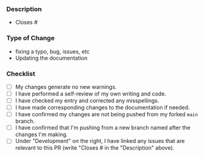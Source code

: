 <!--
👋 Hi, thanks for sending a PR to NanoJs! 💖
Please fill out all fields below to ensure your PR is reviewed quickly.
-->

### Description

- Closes #

<!-- Please write a summary of the change, such as which topic(s) and file(s) that you have edited or created. Please also include relevant motivation and context: -->

### Type of Change

<!--- Please delete or cross off the bullet point(s) that are irrelevant to this PR: -->

- fixing a typo, bug, issues, etc
- Updating the documentation

### Checklist

<!-- Please check ALL the boxes: -->

- [ ] My changes generate no new warnings.
- [ ] I have performed a self-review of my own writing and code.
- [ ] I have checked my entry and corrected any misspellings.
- [ ] I have made corresponding changes to the documentation if needed.
- [ ] I have confirmed my changes are not being pushed from my forked `main`
      branch.
- [ ] I have confirmed that I'm pushing from a new branch named after the
      changes I'm making.
- [ ] Under "Development" on the right, I have linked any issues that are
      relevant to this PR (write "Closes #<issue number> in the "Description"
      above).
